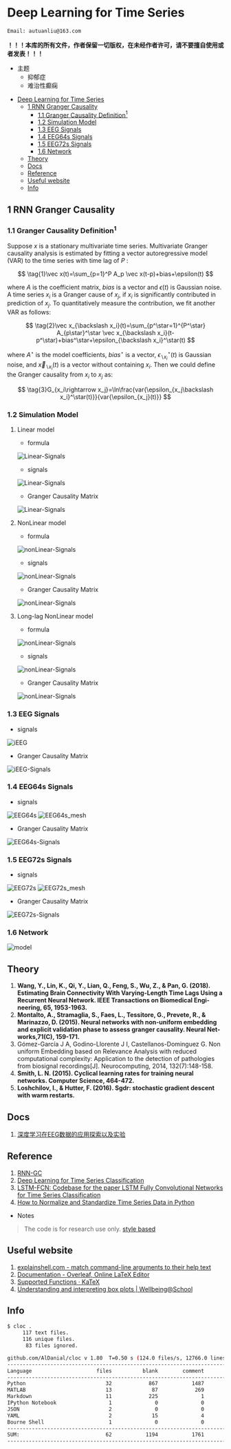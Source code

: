 # Deep Learning for Time Series

```bash
Email: autuanliu@163.com
```

**！！！本库的所有文件，作者保留一切版权，在未经作者许可，请不要擅自使用或者发表！！！**

* 主题
  * 抑郁症
  * 难治性癫痫

- [Deep Learning for Time Series](#deep-learning-for-time-series)
  - [1 RNN Granger Causality](#1-rnn-granger-causality)
    - [1.1 Granger Causality Definition$^1$](#11-granger-causality-definition1)
    - [1.2 Simulation Model](#12-simulation-model)
    - [1.3 EEG Signals](#13-eeg-signals)
    - [1.4 EEG64s Signals](#14-eeg64s-signals)
    - [1.5 EEG72s Signals](#15-eeg72s-signals)
    - [1.6 Network](#16-network)
  - [Theory](#theory)
  - [Docs](#docs)
  - [Reference](#reference)
  - [Useful website](#useful-website)
  - [Info](#info)

## 1 RNN Granger Causality

### 1.1 Granger Causality Definition$^1$

Suppose $x$ is a stationary multivariate time series. Multivariate Granger causality analysis is estimated by fitting a vector autoregressive model (VAR) to the time series with time lag of $P$ :

$$
\tag{1}\vec x(t)=\sum_{p=1}^P A_p \vec x(t-p)+bias+\epsilon(t)
$$

where $A$ is the coefficient matrix, $bias$ is a vector and $\epsilon(t)$ is Gaussian noise. A time series $x_i$ is a Granger cause of $x_j$, if $x_i$ is significantly contributed in prediction of $x_j$. To quantitatively measure the contribution, we fit another VAR as follows:

$$
\tag{2}\vec x_{\backslash x_i}(t)=\sum_{p^\star=1}^{P^\star} A_{p\star}^\star \vec x_{\backslash x_i}(t-p^\star)+bias^\star+\epsilon_{\backslash x_i}^\star(t)
$$

where $A^\star$ is the model coefficients, $bias^\star$ is a vector, $\epsilon_{\backslash x_i}^\star(t)$ is Gaussian noise, and $\vec x_{\backslash x_i}(t)$ is a vector without containing $x_i$. Then we could define the Granger causality from $x_i$ to $x_j$ as:

$$
\tag{3}G_{x_i\rightarrow x_j}=\ln\frac{var{\epsilon_{x_j\backslash x_i}^\star(t)}}{var{\epsilon_{x_j}(t)}}
$$

### 1.2 Simulation Model

1. Linear model

    - formula

    ![Linear-Signals](images/Linear-Signals.png)

    - signals

    ![Linear-Signals](images/linear_signals_info.png)

    - Granger Causality Matrix

    ![Linear-Signals](images/without_NUE/linear_signals_Granger_Matrix.png)

2. NonLinear model

    - formula

    ![nonLinear-Signals](images/NonLinear-Signals.png)

    - signals

    ![nonLinear-Signals](images/nonlinear_signals_info.png)

    - Granger Causality Matrix

    ![nonLinear-Signals](images/without_NUE/nonlinear_signals_Granger_Matrix.png)

3. Long-lag NonLinear model
    - formula

    ![nonLinear-Signals](images/Long-lag-NonLinear-Signals.png)

    - signals

    ![nonLinear-Signals](images/longlag_nonlinear_signals_info.png)

    - Granger Causality Matrix

    ![nonLinear-Signals](images/without_NUE/longlag_nonlinear_signals_Granger_Matrix.png)

### 1.3 EEG Signals

- signals

![iEEG](images/iEEG_o_info.png)

- Granger Causality Matrix

![iEEG-Signals](images/without_NUE/iEEG_o_Granger_Matrix.png)

### 1.4 EEG64s Signals

- signals

![EEG64s](images/EEG64s.png)
![EEG64s_mesh](images/EEG64s_mesh.png)

- Granger Causality Matrix

![EEG64s-Signals](images/without_NUE/EEG64s_Granger_Matrix.png)

### 1.5 EEG72s Signals

- signals

![EEG72s](images/EEG72s.png)
![EEG72s_mesh](images/EEG72s_mesh.png)

- Granger Causality Matrix

![EEG72s-Signals](images/without_NUE/EEG72s_Granger_Matrix.png)

### 1.6 Network

![model](images/network.png)

## Theory

1. **Wang, Y., Lin, K., Qi, Y., Lian, Q., Feng, S., Wu, Z., & Pan, G. (2018). Estimating Brain Connectivity With Varying-Length Time Lags Using a Recurrent Neural Network. IEEE Transactions on Biomedical Engi-neering, 65, 1953-1963.**
2. **Montalto, A., Stramaglia, S., Faes, L., Tessitore, G., Prevete, R., & Marinazzo, D. (2015). Neural networks with non-uniform embedding and explicit validation phase to assess granger causality. Neural Net-works,71(C), 159-171.**
3. Gómez-García J A, Godino-Llorente J I, Castellanos-Dominguez G. Non uniform Embedding based on Relevance Analysis with reduced computational complexity: Application to the detection of pathologies from biosignal recordings[J]. Neurocomputing, 2014, 132(7):148-158.
4. **Smith, L. N. (2015). Cyclical learning rates for training neural networks. Computer Science, 464-472.**
5. **Loshchilov, I., & Hutter, F. (2016). Sgdr: stochastic gradient descent with warm restarts.**

## Docs

1. [深度学习在EEG数据的应用探索以及实验](./Docs/深度学习在EEG数据的应用探索以及实验.pdf)

## Reference

1. [RNN-GC](https://github.com/shaozhefeng/RNN-GC)
2. [Deep Learning for Time Series Classification](https://github.com/hfawaz/dl-4-tsc)
3. [LSTM-FCN: Codebase for the paper LSTM Fully Convolutional Networks for Time Series Classification](https://github.com/titu1994/LSTM-FCN)
4. [How to Normalize and Standardize Time Series Data in Python](https://machinelearningmastery.com/normalize-standardize-time-series-data-python/)

- Notes

> The code is for research use only.
> [style based](https://github.com/fastai/fastai_old/blob/master/docs/style.md)

## Useful website

1. [explainshell.com - match command-line arguments to their help text](https://explainshell.com/)
2. [Documentation - Overleaf, Online LaTeX Editor](https://www.overleaf.com/learn/latex/Main_Page)
3. [Supported Functions · KaTeX](https://katex.org/docs/supported.html)
4. [Understanding and interpreting box plots | Wellbeing@School](https://www.wellbeingatschool.org.nz/information-sheet/understanding-and-interpreting-box-plots)

## Info

```bash
$ cloc .
     117 text files.
     116 unique files.
      83 files ignored.

github.com/AlDanial/cloc v 1.80  T=0.50 s (124.0 files/s, 12766.0 lines/s)
-------------------------------------------------------------------------------
Language                     files          blank        comment           code
-------------------------------------------------------------------------------
Python                          32            867           1487           1542
MATLAB                          13             87            269            636
Markdown                        11            225              1            610
IPython Notebook                 1              0              0            312
JSON                             2              0              0            180
YAML                             2             15              4            145
Bourne Shell                     1              0              0              3
-------------------------------------------------------------------------------
SUM:                            62           1194           1761           3428
-------------------------------------------------------------------------------
```
